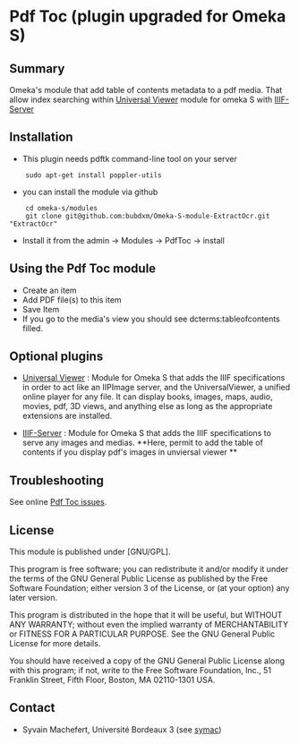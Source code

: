 Pdf Toc (plugin upgraded for Omeka S)
=============================


Summary
-----------

Omeka's module that add table of contents metadata to a pdf media.
That allow index searching within [Universal Viewer](https://github.com/Daniel-KM/Omeka-S-module-UniversalViewer) module for omeka S with [IIIF-Server](https://github.com/bubdxm/Omeka-S-module-IiifServer)

Installation
------------
- This plugin needs pdftk command-line tool on your server

```
    sudo apt-get install poppler-utils
```

- you can install the module via github

```
    cd omeka-s/modules  
    git clone git@github.com:bubdxm/Omeka-S-module-ExtractOcr.git "ExtractOcr"
```

- Install it from the admin → Modules → PdfToc -> install

Using the Pdf Toc module
---------------------------

- Create an item
- Add PDF file(s) to this item
- Save Item
- If you go to the media's view you should see dcterms:tableofcontents filled. 


Optional plugins
----------------

- [Universal Viewer](https://github.com/Daniel-KM/Omeka-S-module-UniversalViewer) : Module for Omeka S that adds the IIIF specifications in order to act like an IIPImage server, and the UniversalViewer, a unified online player for any file. It can display books, images, maps, audio, movies, pdf, 3D views, and anything else as long as the appropriate extensions are installed.

- [IIIF-Server](https://github.com/bubdxm/Omeka-S-module-IiifServer) : Module for Omeka S that adds the IIIF specifications to serve any images and medias. 
**Here, permit to add the table of contents if you display pdf's images in unviersal viewer  **

Troubleshooting
---------------

See online [Pdf Toc issues](https://github.com/bubdxm/Omeka-S-module-PdfToc/issues).


License
-------

This module is published under [GNU/GPL].

This program is free software; you can redistribute it and/or modify it under
the terms of the GNU General Public License as published by the Free Software
Foundation; either version 3 of the License, or (at your option) any later
version.

This program is distributed in the hope that it will be useful, but WITHOUT
ANY WARRANTY; without even the implied warranty of MERCHANTABILITY or FITNESS
FOR A PARTICULAR PURPOSE. See the GNU General Public License for more
details.

You should have received a copy of the GNU General Public License along with
this program; if not, write to the Free Software Foundation, Inc.,
51 Franklin Street, Fifth Floor, Boston, MA 02110-1301 USA.


Contact
-------

* Syvain Machefert, Université Bordeaux 3 (see [symac](https://github.com/symac))





